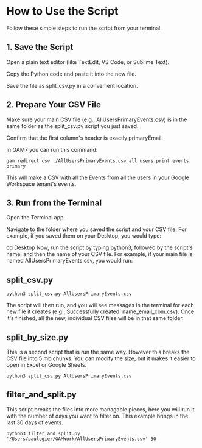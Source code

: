 # How to Use the Script
Follow these simple steps to run the script from your terminal.

## 1. Save the Script

Open a plain text editor (like TextEdit, VS Code, or Sublime Text).

Copy the Python code and paste it into the new file.

Save the file as split_csv.py in a convenient location.

## 2. Prepare Your CSV File

Make sure your main CSV file (e.g., AllUsersPrimaryEvents.csv) is in the same folder as the split_csv.py script you just saved.

Confirm that the first column's header is exactly primaryEmail.

In GAM7 you can run this command:
```
gam redirect csv ./AllUsersPrimaryEvents.csv all users print events primary
```

This will make a CSV with all the Events from all the users in your Google Workspace tenant's events. 

## 3. Run from the Terminal

Open the Terminal app.

Navigate to the folder where you saved the script and your CSV file. For example, if you saved them on your Desktop, you would type:

cd Desktop
Now, run the script by typing python3, followed by the script's name, and then the name of your CSV file. For example, if your main file is named AllUsersPrimaryEvents.csv, you would run:

## split_csv.py

```
python3 split_csv.py AllUsersPrimaryEvents.csv
```
The script will then run, and you will see messages in the terminal for each new file it creates (e.g., Successfully created: name_email_com.csv). Once it's finished, all the new, individual CSV files will be in that same folder.

## split_by_size.py
This is a second script that is run the same way. However this breaks the CSV file into 5 mb chunks. You can modify the size, but it makes it easier to open in Excel or Google Sheets.

```
python3 split_csv.py AllUsersPrimaryEvents.csv
```

## filter_and_split.py
This script breaks the files into more managable pieces, here you will run it with the number of days you want to filter on. This example brings in the last 30 days of events. 

```
python3 filter_and_split.py '/Users/paulogier/GAMWork/AllUsersPrimaryEvents.csv' 30
```